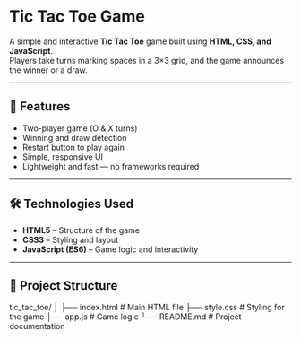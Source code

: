 # Tic Tac Toe Game

A simple and interactive **Tic Tac Toe** game built using **HTML, CSS, and JavaScript**.  
Players take turns marking spaces in a 3×3 grid, and the game announces the winner or a draw.

---

## 🚀 Features
- Two-player game (O & X turns)
- Winning and draw detection
- Restart button to play again
- Simple, responsive UI
- Lightweight and fast — no frameworks required

---

## 🛠️ Technologies Used
- **HTML5** – Structure of the game
- **CSS3** – Styling and layout
- **JavaScript (ES6)** – Game logic and interactivity

---

## 📂 Project Structure
tic_tac_toe/
│
├── index.html # Main HTML file
├── style.css # Styling for the game
├── app.js # Game logic
└── README.md # Project documentation
